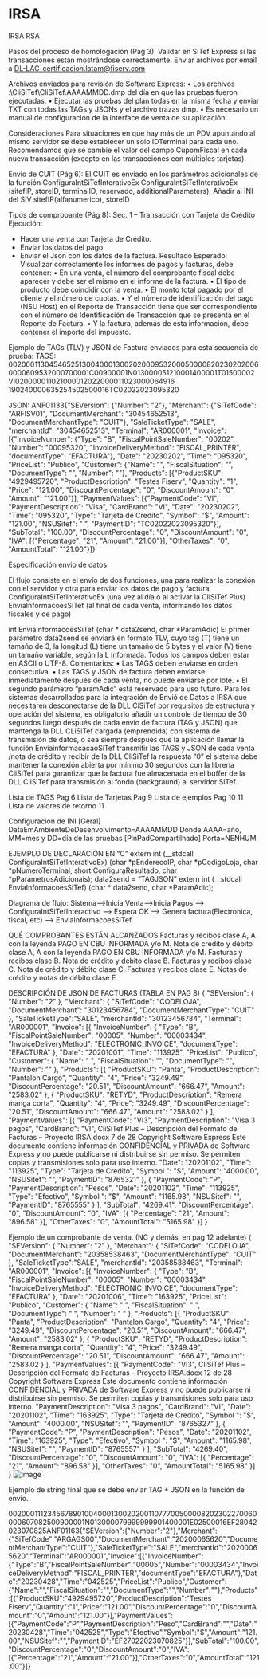 # IRSA
IRSA
RSA

Pasos del proceso de homologación (Pág 3):
Validar en SiTef Express si las transacciones están mostrándose correctamente.
Enviar archivos por email a DL-LAC-certificacion.latam@fiserv.com 

Archivos enviados para revisión de Software Express:
    • Los archivos 
    <Driver>:\CliSiTef\CliSiTef.AAAAMMDD.dmp del día en que las pruebas fueron ejecutadas.
    • Ejecutar las pruebas del plan todas en la misma fecha y enviar TXT con todas las TAGs y JSONs y el archivo trazas dmp.
    • Es necesario un manual de configuración de la interface de venta de su aplicación.

Consideraciones
Para situaciones en que hay más de un PDV apuntando al mismo servidor se debe establecer un solo IDTerminal para cada uno.
Recomendamos que se cambie el valor del campo CupomFiscal en cada nueva transacción (excepto en las transacciones con múltiples tarjetas).

Envio de CUIT  (Pág 6):
El CUIT es enviado en los parámetros adicionales de la función ConfiguraIntSiTefInterativoEx
ConfiguraIntSiTefInterativoEx (sitefIP, storeID, terminalID, reservado, additionalParameters);
Añadir al INI del SIV sitefIP(alfanumerico), storeID

Tipos de comprobante (Pág 8):
Sec. 1 – Transacción con Tarjeta de Crédito
Ejecución:
- Hacer una venta con Tarjeta de 
Crédito.
- Enviar los datos del pago.
- Enviar el Json con los datos de la 
factura.
Resultado Esperado:
Visualizar correctamente los informes de pagos y facturas, debe contener:
• En una venta, el número del comprobante fiscal debe aparecer y debe ser el mismo en el informe de la factura.
• El tipo de producto debe coincidir con la venta.
• El monto total pagado por el cliente y el número de cuotas.
• Y el número de identificación del pago (NSU Host) en el Reporte de Transacción tiene que ser correspondiente con el número de Identificación de Transacción 
que se presenta en el Reporte de Factura.
• Y la factura, además de esta información, debe contener el importe del impuesto.

Ejemplo de TAGs (TLV) y JSON de Factura enviados para esta secuencia de prueba:
TAGS: 002000113045465251300400013002020009532000500008202302020060000609532000700001C00900001N013000051210001400001T01500002VI020000011021000012022000011023000064916
190240000635254502500016TC02022023095320

JSON: ANF01133{"SEVersion": {"Number": "2"}, "Merchant": {"SiTefCode": "ARFISV01", "DocumentMerchant": "30454652513", "DocumentMerchantType": "CUIT"}, "SaleTicketType": "SALE", 
"merchantId": "30454652513", "Terminal": "AR000001", "Invoice": [{"InvoiceNumber": {"Type": "B", "FiscalPointSaleNumber": "00202", "Number": "00095320", "InvoiceDeliveryMethod": 
"FISCAL_PRINTER", "documentType": "EFACTURA"}, "Date": "20230202", "Time": "095320", "PriceList": "Publico", "Customer": {"Name": "", "FiscalSituation": "", "DocumentType": "", "Number": ""}, 
"Products": [{"ProductSKU": "4929495720", "ProductDescription": "Testes Fiserv", "Quantity": "1", "Price": "121.00", "DiscountPercentage": "0", "DiscountAmount": "0", "Amount": "121.00"}], 
"PaymentValues": [{"PaymentCode": "VI", "PaymentDescription": "Visa", "CardBrand": "VI", "Date": "20230202", "Time": "095320", "Type": "Tarjeta de Credito", "Symbol": "$", "Amount": "121.00", 
"NSUSitef": " ", "PaymentID": "TC02022023095320"}], "SubTotal": "100.00", "DiscountPercentage": "0", "DiscountAmount": "0", "IVA": [{"Percentage": "21", "Amount": "21.00"}], "OtherTaxes": "0", 
"AmountTotal": "121.00"}]}


Especificación envio de datos:

El flujo consiste en el envío de dos funciones, una para realizar la conexión con el servidor y otra para enviar los 
datos de pago y factura. 
ConfiguraIntSiTefInterativoEx (una vez al día o al activar la CliSiTef Plus)
EnviaInformacoesSiTef (al final de cada venta, informando los datos fiscales y de pago)

int EnviaInformacoesSiTef (char * data2send, char *ParamAdic)
El primer parámetro data2send se enviará en formato TLV, cuyo tag (T) tiene un tamaño de 3, la longitud 
(L) tiene un tamaño de 5 bytes y el valor (V) tiene un tamaño variable, según la L informada. Todos los 
campos deben estar en ASCII o UTF-8.
Comentarios:
• Las TAGS deben enviarse en orden consecutiva.
• Las TAGS y JSON de factura deben enviarse inmediatamente después de cada venta, no puede enviarse 
por lote.
• El segundo parámetro “paramAdic” está reservado para uso futuro.
Para los sistemas desarrollados para la integración de Envió de Datos a IRSA que necesitaren desconectarse 
de la DLL CiSiTef por requisitos de estructura y operación del sistema, es obligatorio añadir un controle 
de tiempo de 30 segundos luego después de cada envío de factura (TAG y JSON) que mantenga la DLL 
CLiSiTef cargada (emprendida) con sistema de transmisión de datos, o sea siempre después que la 
aplicación llamar la función EnviainformacacaoSiTef transmitir las TAGS y JSON de cada venta /nota de 
crédito y recibir de la DLL CliSiTef la respuesta “0” el sistema debe mantener la conexión abierta por 
mínimo 30 segundos con la librería CliSiTef para garantizar que la factura fue almacenada en el buffer de 
la DLL CliSiTef para transmisión al fondo (backgraund) al servidor SiTef.

Lista de TAGS Pag 6
Lista de Tarjetas Pag 9
Lista de ejemplos  Pag 10 11
Lista de valores de retorno 11

Configuración de INI 
[Geral] 
DataEmAmbienteDeDesenvolvimento=AAAAMMDD
Donde AAAA=año, MM=mes y DD=día de las pruebas
[PinPadCompartilhado]
Porta=NENHUM


EJEMPLO DE DECLARACIÓN EN “C”
extern int (__stdcall ConfiguraIntSiTefInterativoEx) (char *pEnderecoIP, char *pCodigoLoja,
 char *pNumeroTerminal,
 short ConfiguraResultado,
 char *pParametrosAdicionais);
data2send = “TAGJSON”
extern int (__stdcall EnviaInformacoesSiTef) (char * data2send, char *ParamAdic);


Diagrama de flujo:
Sistema-->Inicia Venta-->Inicia Pagos --> ConfiguraIntSiTefInteractivo --> Espera OK --> Genera factura(Electronica, fiscal, etc) --> EnviaInformacoesSiTef

QUÉ COMPROBANTES ESTÁN ALCANZADOS
Facturas y recibos clase A, A con la leyenda PAGO EN CBU INFORMADA y/o M.
Nota de crédito y débito clase A, A con la leyenda PAGO EN CBU INFORMADA y/o M.
Facturas y recibos clase B.
Nota de crédito y débito clase B.
Facturas y recibos clase C.
Nota de crédito y débito clase C.
Facturas y recibos clase E.
Notas de crédito y notas de débito clase E

DESCRIPCIÓN DE JSON DE FACTURAS (TABLA EN PAG 8)
{
"SEVersion": {
"Number": "2"
},
"Merchant": {
"SiTefCode": "CODELOJA",
"DocumentMerchant": "30123456784",
"DocumentMerchantType": "CUIT"
},
"SaleTicketType":"SALE",
"merchantId": "30123456784",
"Terminal": "AR000001",
"Invoice": [{
"InvoiceNumber": {
"Type": "B",
"FiscalPointSaleNumber": "00005",
"Number": "00003434",
"InvoiceDeliveryMethod": "ELECTRONIC_INVOICE",
 "documentType": "EFACTURA"
},
"Date": "20201001",
"Time": "113925",
"PriceList": "Publico",
"Customer": {
"Name": " ",
"FiscalSituation": "",
"DocumentType": "",
"Number": ""
},
"Products": [{
"ProductSKU": "Panta",
"ProductDescription": "Pantalon Cargo",
"Quantity": "4",
"Price": "3249.49",
"DiscountPercentage": "20.51",
"DiscountAmount": "666.47",
"Amount": "2583.02"
},
{
"ProductSKU": "RETYD",
"ProductDescription": "Remera manga corta",
"Quantity": "4",
"Price": "3249.49",
"DiscountPercentage": "20.51",
"DiscountAmount": "666.47",
"Amount": "2583.02"
}
],
"PaymentValues": [{
"PaymentCode": "VI3",
"PaymentDescription": "Visa 3 pagos",
"CardBrand": "VI",
CliSiTef Plus – Descripción del Formato de Facturas – Proyecto IRSA.docx 7 de 28
Copyright Software Express
Este documento contiene información CONFIDENCIAL y PRIVADA de Software Express y no puede publicarse ni distribuirse sin permiso. Se permiten copias 
y transmisiones solo para uso interno.
"Date": "20201102",
"Time": "113925",
"Type": "Tarjeta de Credito",
"Symbol ": "$",
"Amount": "4000.00",
"NSUSitef": "",
"PaymentID": "8765321"
},
{
"PaymentCode": "P",
"PaymentDescription": "Pesos",
"Date": "20201102",
"Time": "113925",
"Type": "Efectivo",
"Symbol ": "$",
"Amount": "1165.98",
"NSUSitef": "",
"PaymentID": "8765555"
}
],
"SubTotal": "4269.41",
"DiscountPercentage": "0",
"DiscountAmount": "0",
"IVA": [{
"Percentage": "21",
"Amount": "896.58"
}],
"OtherTaxes": "0",
"AmountTotal": "5165.98"
}]
}

Ejemplo de un comprobante de venta. (NC y demás, en pag 12 adelante)
{
"SEVersion": {
"Number": "2"
},
"Merchant": {
"SiTefCode": "CODELOJA",
"DocumentMerchant": "20358538463",
"DocumentMerchantType": "CUIT"
},
"SaleTicketType":"SALE",
"merchantId": "20358538463",
"Terminal": "AR000001",
"Invoice": [{
"InvoiceNumber": {
"Type": "B",
"FiscalPointSaleNumber": "00005",
"Number": "00003434",
"InvoiceDeliveryMethod": "ELECTRONIC_INVOICE",
 "documentType": "EFACTURA"
},
"Date": "20201006",
"Time": "163925",
"PriceList": "Publico",
"Customer": {
"Name": " ",
"FiscalSituation": " ",
"DocumentType": " ",
"Number": " "
},
"Products": [{
"ProductSKU": "Panta",
"ProductDescription": "Pantalon Cargo",
"Quantity": "4",
"Price": "3249.49",
"DiscountPercentage": "20.51",
"DiscountAmount": "666.47",
"Amount": "2583.02"
},
{
"ProductSKU": "RETYD",
"ProductDescription": "Remera manga corta",
"Quantity": "4",
"Price": "3249.49",
"DiscountPercentage": "20.51",
"DiscountAmount": "666.47",
"Amount": "2583.02
}
],
"PaymentValues": [{
"PaymentCode": "VI3",
CliSiTef Plus – Descripción del Formato de Facturas – Proyecto IRSA.docx 12 de 28
Copyright Software Express
Este documento contiene información CONFIDENCIAL y PRIVADA de Software Express y no puede publicarse ni distribuirse sin permiso. Se permiten copias 
y transmisiones solo para uso interno.
"PaymentDescription": "Visa 3 pagos",
"CardBrand": "VI",
"Date": "20201102",
"Time": "163925",
"Type": "Tarjeta de Credito",
"Symbol ": "$",
"Amount": "4000.00",
"NSUSitef": "",
"PaymentID": "8765327"
},
{
"PaymentCode": "P",
"PaymentDescription": "Pesos",
"Date": "20201102",
"Time": "163925",
"Type": "Efectivo",
"Symbol ": "$",
"Amount": "1165.98",
"NSUSitef": "",
"PaymentID": "8765557"
}
],
"SubTotal": "4269.40",
"DiscountPercentage": "0",
"DiscountAmount": "0",
"IVA": [{
"Percentage": "21",
"Amount": "896.58"
}],
"OtherTaxes": "0",
"AmountTotal": "5165.98"
}]
}
![image](https://user-images.githubusercontent.com/38087860/235285962-5ec40d9e-39cb-4bfb-983f-b3dbce1b438c.png)

Ejemplo de string final que se debe enviar TAG + JSON en la función de envío.

002000111234567890100400013002020011077700500008202302270060000607082500900001N013000079999999901400001E02500016EF28042023070825ANF01163{"SEVersion":{"Number":"2"},"Merchant":{"SiTefCode":"ARGAGS00","DocumentMerchant":"20200065620","DocumentMerchantType":"CUIT"},"SaleTicketType":"SALE","merchantId":"20200065620","Terminal":"AR000001","Invoice":[{"InvoiceNumber":{"Type":"B","FiscalPointSaleNumber":"00005","Number":"00003434","InvoiceDeliveryMethod":"FISCAL_PRINTER","documentType":"EFACTURA"},"Date":"20230428","Time":"042525","PriceList":"Publico","Customer":{"Name":"","FiscalSituation":"","DocumentType":"","Number":""},"Products":[{"ProductSKU":"4929495720","ProductDescription":"Testes Fiserv","Quantity":"1","Price":"121.00","DiscountPercentage":"0","DiscountAmount":"0","Amount":"121.00"}],"PaymentValues":[{"PaymentCode":"P","PaymentDescription":"Peso","CardBrand":"","Date":"20230428","Time":"042525","Type":"Efectivo","Symbol":"$","Amount":"121.00","NSUSitef":"","PaymentID":"EF27022023070825"}],"SubTotal":"100.00","DiscountPercentage":"0","DiscountAmount":"0","IVA":[{"Percentage":"21","Amount":"21.00"}],"OtherTaxes":"0","AmountTotal":"121.00"}]}
